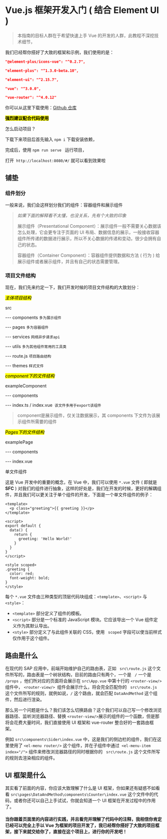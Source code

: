 # Vue.js 框架开发入门 ( 结合 Element UI ) 

> 本指南的目标人群在于希望快速上手 Vue 的开发的人群，此教程不深挖技术细节，

我们已经帮你搭好了大致的框架和示例，我们使用的是：

```json
"@element-plus/icons-vue": "^0.2.7",

"element-plus": "^1.3.0-beta.10",

"element-ui": "^2.15.7",

"vue": "^3.0.0",

"vue-router": "^4.0.12"
```

你可以从这里下载使用：[Github 仓库](https://github.com/NateYip/StartUpForVue)

<mark>**强烈建议配合代码使用**</mark>

怎么启动项目？

下载下来项目后首先输入 `npm i` 下载安装依赖，

完成后，使用 `npm run serve ` 运行项目，

打开` http://localhost:8080/#/` 就可以看到效果啦



## 铺垫

### 组件划分

一般来说，我们会这样划分我们的组件：容器组件和展示组件

> *如果下面的解释看不太懂，也没关系，先有个大致的印象*
>
> 展示组件（Presentational Component）：展示组件一般不需要关心数据该怎么处理，它会更专注于页面的 UI 布局、数据信息的展示，一般接收容器组件所传递的数据进行展示，所以不关心数据的传递和变动，很少会拥有自己的状态。
>
> 容器组件（Container Component）：容器组件提供数据和方法 ( 行为 ) 给展示组件或者展示组件，并且有自己的状态需要管理。

### 项目文件结构

现在，我们先来约定一下，我们开发时候的项目文件结构的大致划分：

*<mark>主体项目结构</mark>*

src

--- components   `多为展示组件`

--- pages   `多为容器组件`  

--- services   `网络异步请求api`

--- utils   `多为其他组件常用的工具类`

--- route.js   `项目路由结构`

--- themes   `样式文件`



*<mark>component下的文件结构</mark>*

exampleComponent

--- components  

--- index.ts / index.vue` 该文件多用于export该组件`

> component是展示组件，仅关注数据展示，其 components 下文件为该展示组件所需要的组件



*<mark>Pages下的文件结构</mark>*

examplePage

--- components

--- index.vue

单文件组件

这是 Vue 开发中的重要的概念，在 Vue 中，我们可以使用 `*.vue` 文件  (  即就是**SFC** ) 对我们的组件进行抽象，这样的好处是，我们在开发的时候，更好的解耦组件，并且我们可以更关注于单个组件的开发，下面是一个单文件组件的例子：

```vue
<template>
  <p class="greeting">{{ greeting }}</p>
</template>

<script>
export default {
  data() {
    return {
      greeting: 'Hello World!'
    }
  }
}
</script>

<style scoped>
.greeting {
  color: red;
  font-weight: bold;
}
</style>
```

每个 `*.vue` 文件由三种类型的顶层代码块组成：`<template>`、`<script>` 与 `<style>`：

- `<template>` 部分定义了组件的模板。
- `<script>` 部分是一个标准的 JavaScript 模块。它应该导出一个 Vue 组件定义作为其默认导出。
- `<style>` 部分定义了与此组件关联的 CSS，使用 ` scoped` 字段可以使当前样式仅作用于这个组件。



## 路由是什么

在现代的 SAP 应用中，前端开始维护自己的路由表，正如 ` src\route.js` 这个文件所写的，路由表是一个树状结构，目前的路由只有两个，一个是 ` /` 一个是 `/props` ，他们所对应的页面将会展示在 `src\App.vue` 中第十行的 `<router-view/> `组件中， `<router-view/> `组件会展示什么，将会完全匹配你的  ` src\route.js` 这个文件所写的规则，就例如说，`/` 这个路由，就会匹配 `DataAndMethod` 这个组件，然后进行渲染。

那么另一个问题是什么？我们该怎么切换路由？这个我们可以自己写一个修改浏览器路径、监听浏览器路径、替换  `<router-view/>`展示的组件的一个函数，但是那将会花费大量时间，我们直接使用 UI 框架和 vue-router 整合好的一套路由框架。

例如 `src\components\Sider\index.vue` 中，这是我们的侧边栏的组件，我们在这里使用了 `<el-menu router/>` 这个组件，并在子组件中通过` <el-menu-item index="/">` 组件来修改浏览器路径的同时根据你的 ` src\route.js` 这个文件所写的规则去渲染相应的组件。



## UI 框架是什么

其实看了前面的内容，你应该大致理解了什么是 UI 框架，你如果还有疑惑不如看看 `src\pages\DataAndMethod\components\Counter\index.vue` 这个文件中的代码，或者你还可以自己上手试试，你就会知道一个 UI 框架在开发过程中的作用了。



#### 当你跟着页面里的内容进行实践，并且看完并理解了代码中的注释，我相信你肯定已经可以完全上手以 Vue 为框架的项目开发了，我已经帮你搭好了大致的项目框架，接下来就交给你了，直接在这个项目上，进行你的开发吧！